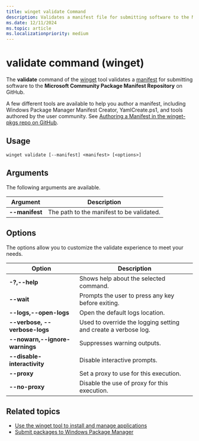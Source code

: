 ```yaml
---
title: winget validate Command
description: Validates a manifest file for submitting software to the Microsoft Community Package Manifest Repository on GitHub.
ms.date: 12/11/2024
ms.topic: article
ms.localizationpriority: medium
---
```


# validate command (winget)

The **validate** command of the [winget](index.md) tool validates a [manifest](../package/manifest.md) for submitting software to the **Microsoft Community Package Manifest Repository** on GitHub. 

A few different tools are available to help you author a manifest, including Windows Package Manager Manifest Creator, YamlCreate.ps1, and tools authored by the user community. See [Authoring a Manifest in the winget-pkgs repo on GitHub](https://github.com/microsoft/winget-pkgs/blob/master/doc/README.md#authoring-a-manifest).

## Usage

`winget validate [--manifest] <manifest> [<options>]`

## Arguments

The following arguments are available.

| Argument  | Description |
|--------------|-------------|
| **--manifest** |  The path to the manifest to be validated. |

## Options

The options allow you to customize the validate experience to meet your needs.

| Option  | Description |
|-------------|-------------|
| **-?,--help** | Shows help about the selected command. |
| **--wait** | Prompts the user to press any key before exiting. |
| **--logs,--open-logs** | Open the default logs location. |
| **--verbose, --verbose-logs** | Used to override the logging setting and create a verbose log. |
| **--nowarn,--ignore-warnings** | Suppresses warning outputs. |
| **--disable-interactivity** | Disable interactive prompts. |
| **--proxy** | Set a proxy to use for this execution. |
| **--no-proxy** | Disable the use of proxy for this execution. |

## Related topics

* [Use the winget tool to install and manage applications](index.md)
* [Submit packages to Windows Package Manager](../package/index.md)

